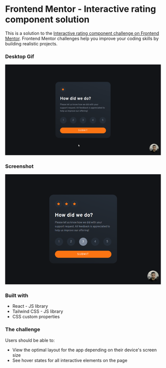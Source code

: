 # Frontend Mentor - Interactive rating component solution

This is a solution to the [Interactive rating component challenge on Frontend Mentor](https://www.frontendmentor.io/challenges/interactive-rating-component-koxpeBUmI). Frontend Mentor challenges help you improve your coding skills by building realistic projects.

### Desktop Gif

![](./public/stars.gif)

### Screenshot

![](./public/desktop.png)

### Built with

- React - JS library
- Tailwind CSS - JS library
- CSS custom properties

### The challenge

Users should be able to:

- View the optimal layout for the app depending on their device's screen size
- See hover states for all interactive elements on the page
